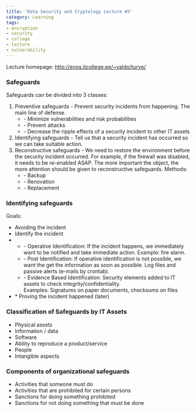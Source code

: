 ```yaml
---
title: 'Data Security and Cryptology Lecture #3'
category: Learning
tags:
- encryption
- security
- college
- lecture
- vulnerability
---
```


Lecture homepage:&nbsp;<a href="http://enos.itcollege.ee/~valdo/turve/">http://enos.itcollege.ee/~valdo/turve/</a>

### Safeguards

Safeguards can be divided into 3 classes:
<ol>
<li>Preventive safeguards - Prevent security incidents from happening. The main line of defense.
<ul>
<li>
- Minimize vulnerabilities and risk probabilities
</li>
<li>
- Prevent attacks
</li>
<li>- Decrease the ripple effects of a security incident to other IT assets
</li>
</ul>
</li>
<li>Identifying safeguards - Tell us that a security incident has occurred so we can take suitable action.</li>
<li>Reconstructive safeguards - We need to restore the environment before the security incident occurred. For example, if the firewall was disabled, it needs to be re-enabled ASAP. The more important the object, the more attention should be given to reconstructive safeguards.&nbsp;Methods:
<ul>
<li>- Backup</li>
<li>- Renovation</li>
<li>- Replacement</li>
</ul>
</li>
</ol>
<h3>Identifying safeguards</h3>
Goals:
<ul>
<li>Avoiding the incident</li>
<li>Identify the incident&nbsp;</li>
<li>
<ul>
<li>- Operative Identification: If the incident happens, we immediately want to be notified and take immediate action. Example: fire alarm.</li>
<li>- Post Identification: If operative identification is not possible, we want the get the information as soon as possible. Log files and passive alerts (e-mails by crontab).</li>
<li>- Evidence Based Identification: Security elements added to IT assets to check integrity/confidentiality.<br />
				Examples: Signatures on paper documents, checksums on files</li>
</ul>
</li>
<li>* Proving the incident happened (later)</li>
</ul>
<h3>Classification of Safeguards by IT Assets</h3>
<ul>
<li>Physical assets</li>
<li>Information / data</li>
<li>Software</li>
<li>Ability to reproduce a product/service</li>
<li>People</li>
<li>Intangible aspects</li>
</ul>
<h3>Components of organizational safeguards</h3>
<ul>
<li>Activities that someone must do</li>
<li>Activities that are prohibited for certain persons</li>
<li>Sanctions for doing something prohibited</li>
<li>Sanctions for not doing something that must be done</li>
</ul>
